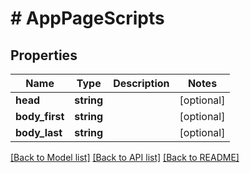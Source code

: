 # # AppPageScripts

## Properties

Name | Type | Description | Notes
------------ | ------------- | ------------- | -------------
**head** | **string** |  | [optional]
**body_first** | **string** |  | [optional]
**body_last** | **string** |  | [optional]

[[Back to Model list]](../../README.md#models) [[Back to API list]](../../README.md#endpoints) [[Back to README]](../../README.md)
